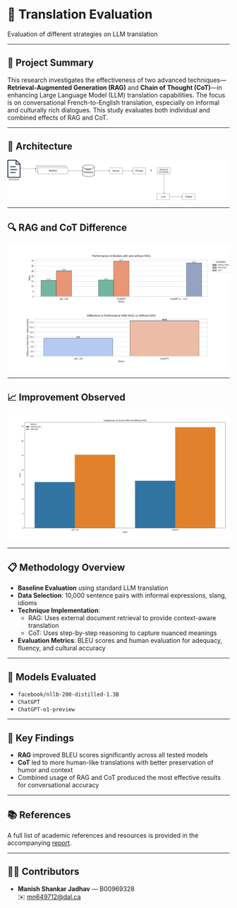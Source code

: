 # 📘 Translation Evaluation

Evaluation of different strategies on LLM translation

---

## 🧠 Project Summary

This research investigates the effectiveness of two advanced techniques—**Retrieval-Augmented Generation (RAG)** and **Chain of Thought (CoT)**—in enhancing Large Language Model (LLM) translation capabilities. The focus is on conversational French-to-English translation, especially on informal and culturally rich dialogues. This study evaluates both individual and combined effects of RAG and CoT.

---

## 📐 Architecture

![Architecture](./assets/RAG_Arch.drawio.png)

---

## 🔍 RAG and CoT Difference

![RAG and CoT](./assets/difference.png)

---

## 📈 Improvement Observed

![RAG and CoT Difference](./assets/Figure_1.png)

---

## 📋 Methodology Overview

- **Baseline Evaluation** using standard LLM translation
- **Data Selection**: 10,000 sentence pairs with informal expressions, slang, idioms
- **Technique Implementation**:
  - RAG: Uses external document retrieval to provide context-aware translation
  - CoT: Uses step-by-step reasoning to capture nuanced meanings
- **Evaluation Metrics**: BLEU scores and human evaluation for adequacy, fluency, and cultural accuracy

---

## 🧪 Models Evaluated

- `facebook/nllb-200-distilled-1.3B`
- `ChatGPT`
- `ChatGPT-o1-preview`

---

## 📝 Key Findings

- **RAG** improved BLEU scores significantly across all tested models
- **CoT** led to more human-like translations with better preservation of humor and context
- Combined usage of RAG and CoT produced the most effective results for conversational accuracy

---

## 📚 References

A full list of academic references and resources is provided in the accompanying [report](./report.pdf).

---

## 👨‍💻 Contributors


- **Manish Shankar Jadhav** — B00969328  
  ✉️ mn649712@dal.ca
